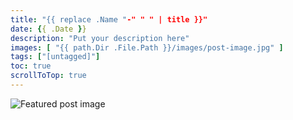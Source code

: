 ```yaml
---
title: "{{ replace .Name "-" " " | title }}"
date: {{ .Date }}
description: "Put your description here"
images: [ "{{ path.Dir .File.Path }}/images/post-image.jpg" ]
tags: ["[untagged]"]
toc: true
scrollToTop: true
---
```


![Featured post image](images/post-image.jpg)

